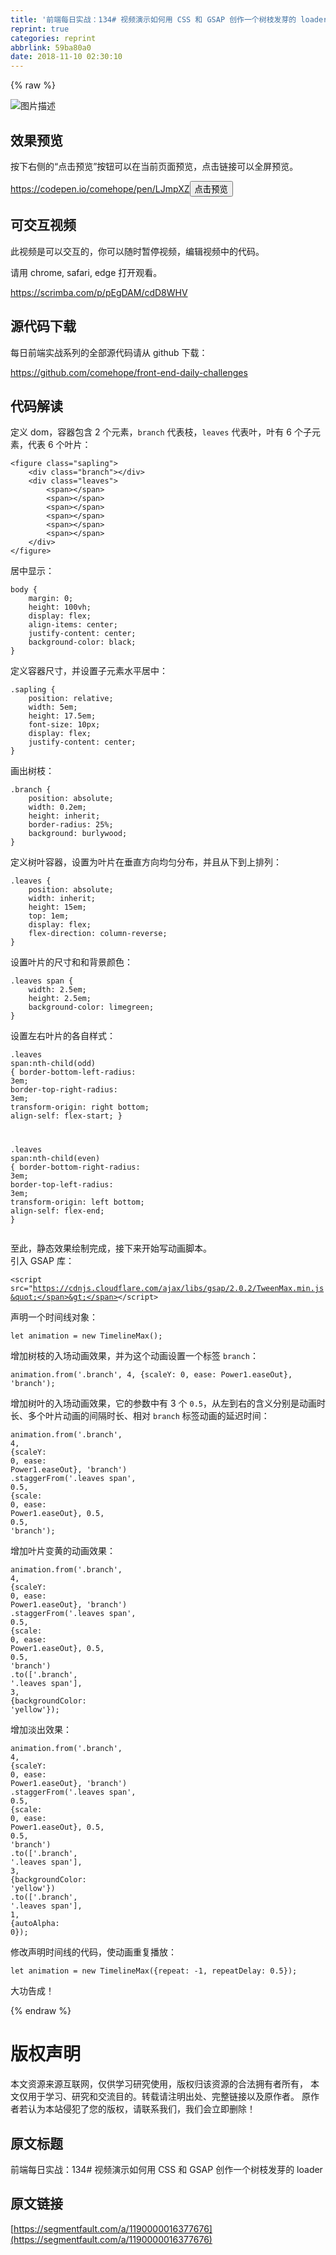 ```yaml
---
title: '前端每日实战：134# 视频演示如何用 CSS 和 GSAP 创作一个树枝发芽的 loader'
reprint: true
categories: reprint
abbrlink: 59ba80a0
date: 2018-11-10 02:30:10
---
```


{% raw %}
<p><span class="img-wrap"><img data-src="/img/bVbgSKa?w=400&amp;h=302" src="https://static.alili.tech/img/bVbgSKa?w=400&amp;h=302" alt="&#x56FE;&#x7247;&#x63CF;&#x8FF0;" title="&#x56FE;&#x7247;&#x63CF;&#x8FF0;" style="cursor:pointer;display:inline"></span></p><h2 id="articleHeader0">&#x6548;&#x679C;&#x9884;&#x89C8;</h2><p>&#x6309;&#x4E0B;&#x53F3;&#x4FA7;&#x7684;&#x201C;&#x70B9;&#x51FB;&#x9884;&#x89C8;&#x201D;&#x6309;&#x94AE;&#x53EF;&#x4EE5;&#x5728;&#x5F53;&#x524D;&#x9875;&#x9762;&#x9884;&#x89C8;&#xFF0C;&#x70B9;&#x51FB;&#x94FE;&#x63A5;&#x53EF;&#x4EE5;&#x5168;&#x5C4F;&#x9884;&#x89C8;&#x3002;</p><p><a href="https://codepen.io/comehope/pen/LJmpXZ" rel="nofollow noreferrer" target="_blank">https://codepen.io/comehope/pen/LJmpXZ</a><button class="btn btn-xs btn-default ml10 preview" data-url="comehope/pen/LJmpXZ" data-typeid="3">&#x70B9;&#x51FB;&#x9884;&#x89C8;</button></p><h2 id="articleHeader1">&#x53EF;&#x4EA4;&#x4E92;&#x89C6;&#x9891;</h2><p>&#x6B64;&#x89C6;&#x9891;&#x662F;&#x53EF;&#x4EE5;&#x4EA4;&#x4E92;&#x7684;&#xFF0C;&#x4F60;&#x53EF;&#x4EE5;&#x968F;&#x65F6;&#x6682;&#x505C;&#x89C6;&#x9891;&#xFF0C;&#x7F16;&#x8F91;&#x89C6;&#x9891;&#x4E2D;&#x7684;&#x4EE3;&#x7801;&#x3002;</p><p>&#x8BF7;&#x7528; chrome, safari, edge &#x6253;&#x5F00;&#x89C2;&#x770B;&#x3002;</p><p><a href="https://scrimba.com/p/pEgDAM/cdD8WHV" rel="nofollow noreferrer" target="_blank">https://scrimba.com/p/pEgDAM/cdD8WHV</a></p><h2 id="articleHeader2">&#x6E90;&#x4EE3;&#x7801;&#x4E0B;&#x8F7D;</h2><p>&#x6BCF;&#x65E5;&#x524D;&#x7AEF;&#x5B9E;&#x6218;&#x7CFB;&#x5217;&#x7684;&#x5168;&#x90E8;&#x6E90;&#x4EE3;&#x7801;&#x8BF7;&#x4ECE; github &#x4E0B;&#x8F7D;&#xFF1A;</p><p><a href="https://github.com/comehope/front-end-daily-challenges" rel="nofollow noreferrer" target="_blank">https://github.com/comehope/front-end-daily-challenges</a></p><h2 id="articleHeader3">&#x4EE3;&#x7801;&#x89E3;&#x8BFB;</h2><p>&#x5B9A;&#x4E49; dom&#xFF0C;&#x5BB9;&#x5668;&#x5305;&#x542B; 2 &#x4E2A;&#x5143;&#x7D20;&#xFF0C;<code>branch</code> &#x4EE3;&#x8868;&#x679D;&#xFF0C;<code>leaves</code> &#x4EE3;&#x8868;&#x53F6;&#xFF0C;&#x53F6;&#x6709; 6 &#x4E2A;&#x5B50;&#x5143;&#x7D20;&#xFF0C;&#x4EE3;&#x8868; 6 &#x4E2A;&#x53F6;&#x7247;&#xFF1A;</p><div class="widget-codetool" style="display:none"><div class="widget-codetool--inner"><span class="selectCode code-tool" data-toggle="tooltip" data-placement="top" title="" data-original-title="&#x5168;&#x9009;"></span> <span type="button" class="copyCode code-tool" data-toggle="tooltip" data-placement="top" data-clipboard-text="&lt;figure class=&quot;sapling&quot;&gt;
    &lt;div class=&quot;branch&quot;&gt;&lt;/div&gt;
    &lt;div class=&quot;leaves&quot;&gt;
        &lt;span&gt;&lt;/span&gt;
        &lt;span&gt;&lt;/span&gt;
        &lt;span&gt;&lt;/span&gt;
        &lt;span&gt;&lt;/span&gt;
        &lt;span&gt;&lt;/span&gt;
        &lt;span&gt;&lt;/span&gt;
    &lt;/div&gt;
&lt;/figure&gt;" title="" data-original-title="&#x590D;&#x5236;"></span> <span type="button" class="saveToNote code-tool" data-toggle="tooltip" data-placement="top" title="" data-original-title="&#x653E;&#x8FDB;&#x7B14;&#x8BB0;"></span></div></div><pre class="xml hljs"><code class="html"><span class="hljs-tag">&lt;<span class="hljs-name">figure</span> <span class="hljs-attr">class</span>=<span class="hljs-string">&quot;sapling&quot;</span>&gt;</span>
    <span class="hljs-tag">&lt;<span class="hljs-name">div</span> <span class="hljs-attr">class</span>=<span class="hljs-string">&quot;branch&quot;</span>&gt;</span><span class="hljs-tag">&lt;/<span class="hljs-name">div</span>&gt;</span>
    <span class="hljs-tag">&lt;<span class="hljs-name">div</span> <span class="hljs-attr">class</span>=<span class="hljs-string">&quot;leaves&quot;</span>&gt;</span>
        <span class="hljs-tag">&lt;<span class="hljs-name">span</span>&gt;</span><span class="hljs-tag">&lt;/<span class="hljs-name">span</span>&gt;</span>
        <span class="hljs-tag">&lt;<span class="hljs-name">span</span>&gt;</span><span class="hljs-tag">&lt;/<span class="hljs-name">span</span>&gt;</span>
        <span class="hljs-tag">&lt;<span class="hljs-name">span</span>&gt;</span><span class="hljs-tag">&lt;/<span class="hljs-name">span</span>&gt;</span>
        <span class="hljs-tag">&lt;<span class="hljs-name">span</span>&gt;</span><span class="hljs-tag">&lt;/<span class="hljs-name">span</span>&gt;</span>
        <span class="hljs-tag">&lt;<span class="hljs-name">span</span>&gt;</span><span class="hljs-tag">&lt;/<span class="hljs-name">span</span>&gt;</span>
        <span class="hljs-tag">&lt;<span class="hljs-name">span</span>&gt;</span><span class="hljs-tag">&lt;/<span class="hljs-name">span</span>&gt;</span>
    <span class="hljs-tag">&lt;/<span class="hljs-name">div</span>&gt;</span>
<span class="hljs-tag">&lt;/<span class="hljs-name">figure</span>&gt;</span></code></pre><p>&#x5C45;&#x4E2D;&#x663E;&#x793A;&#xFF1A;</p><div class="widget-codetool" style="display:none"><div class="widget-codetool--inner"><span class="selectCode code-tool" data-toggle="tooltip" data-placement="top" title="" data-original-title="&#x5168;&#x9009;"></span> <span type="button" class="copyCode code-tool" data-toggle="tooltip" data-placement="top" data-clipboard-text="body {
    margin: 0;
    height: 100vh;
    display: flex;
    align-items: center;
    justify-content: center;
    background-color: black;
}" title="" data-original-title="&#x590D;&#x5236;"></span> <span type="button" class="saveToNote code-tool" data-toggle="tooltip" data-placement="top" title="" data-original-title="&#x653E;&#x8FDB;&#x7B14;&#x8BB0;"></span></div></div><pre class="css hljs"><code class="css"><span class="hljs-selector-tag">body</span> {
    <span class="hljs-attribute">margin</span>: <span class="hljs-number">0</span>;
    <span class="hljs-attribute">height</span>: <span class="hljs-number">100vh</span>;
    <span class="hljs-attribute">display</span>: flex;
    <span class="hljs-attribute">align-items</span>: center;
    <span class="hljs-attribute">justify-content</span>: center;
    <span class="hljs-attribute">background-color</span>: black;
}</code></pre><p>&#x5B9A;&#x4E49;&#x5BB9;&#x5668;&#x5C3A;&#x5BF8;&#xFF0C;&#x5E76;&#x8BBE;&#x7F6E;&#x5B50;&#x5143;&#x7D20;&#x6C34;&#x5E73;&#x5C45;&#x4E2D;&#xFF1A;</p><div class="widget-codetool" style="display:none"><div class="widget-codetool--inner"><span class="selectCode code-tool" data-toggle="tooltip" data-placement="top" title="" data-original-title="&#x5168;&#x9009;"></span> <span type="button" class="copyCode code-tool" data-toggle="tooltip" data-placement="top" data-clipboard-text=".sapling {
    position: relative;
    width: 5em;
    height: 17.5em;
    font-size: 10px;
    display: flex;
    justify-content: center;
}" title="" data-original-title="&#x590D;&#x5236;"></span> <span type="button" class="saveToNote code-tool" data-toggle="tooltip" data-placement="top" title="" data-original-title="&#x653E;&#x8FDB;&#x7B14;&#x8BB0;"></span></div></div><pre class="css hljs"><code class="css"><span class="hljs-selector-class">.sapling</span> {
    <span class="hljs-attribute">position</span>: relative;
    <span class="hljs-attribute">width</span>: <span class="hljs-number">5em</span>;
    <span class="hljs-attribute">height</span>: <span class="hljs-number">17.5em</span>;
    <span class="hljs-attribute">font-size</span>: <span class="hljs-number">10px</span>;
    <span class="hljs-attribute">display</span>: flex;
    <span class="hljs-attribute">justify-content</span>: center;
}</code></pre><p>&#x753B;&#x51FA;&#x6811;&#x679D;&#xFF1A;</p><div class="widget-codetool" style="display:none"><div class="widget-codetool--inner"><span class="selectCode code-tool" data-toggle="tooltip" data-placement="top" title="" data-original-title="&#x5168;&#x9009;"></span> <span type="button" class="copyCode code-tool" data-toggle="tooltip" data-placement="top" data-clipboard-text=".branch {
    position: absolute;
    width: 0.2em;
    height: inherit;
    border-radius: 25%;
    background: burlywood;
}" title="" data-original-title="&#x590D;&#x5236;"></span> <span type="button" class="saveToNote code-tool" data-toggle="tooltip" data-placement="top" title="" data-original-title="&#x653E;&#x8FDB;&#x7B14;&#x8BB0;"></span></div></div><pre class="css hljs"><code class="css"><span class="hljs-selector-class">.branch</span> {
    <span class="hljs-attribute">position</span>: absolute;
    <span class="hljs-attribute">width</span>: <span class="hljs-number">0.2em</span>;
    <span class="hljs-attribute">height</span>: inherit;
    <span class="hljs-attribute">border-radius</span>: <span class="hljs-number">25%</span>;
    <span class="hljs-attribute">background</span>: burlywood;
}</code></pre><p>&#x5B9A;&#x4E49;&#x6811;&#x53F6;&#x5BB9;&#x5668;&#xFF0C;&#x8BBE;&#x7F6E;&#x4E3A;&#x53F6;&#x7247;&#x5728;&#x5782;&#x76F4;&#x65B9;&#x5411;&#x5747;&#x5300;&#x5206;&#x5E03;&#xFF0C;&#x5E76;&#x4E14;&#x4ECE;&#x4E0B;&#x5230;&#x4E0A;&#x6392;&#x5217;&#xFF1A;</p><div class="widget-codetool" style="display:none"><div class="widget-codetool--inner"><span class="selectCode code-tool" data-toggle="tooltip" data-placement="top" title="" data-original-title="&#x5168;&#x9009;"></span> <span type="button" class="copyCode code-tool" data-toggle="tooltip" data-placement="top" data-clipboard-text=".leaves {
    position: absolute;
    width: inherit;
    height: 15em;
    top: 1em;
    display: flex;
    flex-direction: column-reverse;
}" title="" data-original-title="&#x590D;&#x5236;"></span> <span type="button" class="saveToNote code-tool" data-toggle="tooltip" data-placement="top" title="" data-original-title="&#x653E;&#x8FDB;&#x7B14;&#x8BB0;"></span></div></div><pre class="css hljs"><code class="css"><span class="hljs-selector-class">.leaves</span> {
    <span class="hljs-attribute">position</span>: absolute;
    <span class="hljs-attribute">width</span>: inherit;
    <span class="hljs-attribute">height</span>: <span class="hljs-number">15em</span>;
    <span class="hljs-attribute">top</span>: <span class="hljs-number">1em</span>;
    <span class="hljs-attribute">display</span>: flex;
    <span class="hljs-attribute">flex-direction</span>: column-reverse;
}</code></pre><p>&#x8BBE;&#x7F6E;&#x53F6;&#x7247;&#x7684;&#x5C3A;&#x5BF8;&#x548C;&#x548C;&#x80CC;&#x666F;&#x989C;&#x8272;&#xFF1A;</p><div class="widget-codetool" style="display:none"><div class="widget-codetool--inner"><span class="selectCode code-tool" data-toggle="tooltip" data-placement="top" title="" data-original-title="&#x5168;&#x9009;"></span> <span type="button" class="copyCode code-tool" data-toggle="tooltip" data-placement="top" data-clipboard-text=".leaves span {
    width: 2.5em;
    height: 2.5em;
    background-color: limegreen;
}" title="" data-original-title="&#x590D;&#x5236;"></span> <span type="button" class="saveToNote code-tool" data-toggle="tooltip" data-placement="top" title="" data-original-title="&#x653E;&#x8FDB;&#x7B14;&#x8BB0;"></span></div></div><pre class="css hljs"><code class="css"><span class="hljs-selector-class">.leaves</span> <span class="hljs-selector-tag">span</span> {
    <span class="hljs-attribute">width</span>: <span class="hljs-number">2.5em</span>;
    <span class="hljs-attribute">height</span>: <span class="hljs-number">2.5em</span>;
    <span class="hljs-attribute">background-color</span>: limegreen;
}</code></pre><p>&#x8BBE;&#x7F6E;&#x5DE6;&#x53F3;&#x53F6;&#x7247;&#x7684;&#x5404;&#x81EA;&#x6837;&#x5F0F;&#xFF1A;</p><div class="widget-codetool" style="display:none"><div class="widget-codetool--inner"><span class="selectCode code-tool" data-toggle="tooltip" data-placement="top" title="" data-original-title="&#x5168;&#x9009;"></span> <span type="button" class="copyCode code-tool" data-toggle="tooltip" data-placement="top" data-clipboard-text=".leaves span:nth-child(odd) {
    border-bottom-left-radius: 3em;
    border-top-right-radius: 3em;
    transform-origin: right bottom;
    align-self: flex-start;
}

.leaves span:nth-child(even) {
    border-bottom-right-radius: 3em;
    border-top-left-radius: 3em;
    transform-origin: left bottom;
    align-self: flex-end;
}" title="" data-original-title="&#x590D;&#x5236;"></span> <span type="button" class="saveToNote code-tool" data-toggle="tooltip" data-placement="top" title="" data-original-title="&#x653E;&#x8FDB;&#x7B14;&#x8BB0;"></span></div></div><pre class="css hljs"><code class="css"><span class="hljs-selector-class">.leaves</span> <span class="hljs-selector-tag">span</span><span class="hljs-selector-pseudo">:nth-child(odd)</span> {
    <span class="hljs-attribute">border-bottom-left-radius</span>: <span class="hljs-number">3em</span>;
    <span class="hljs-attribute">border-top-right-radius</span>: <span class="hljs-number">3em</span>;
    <span class="hljs-attribute">transform-origin</span>: right bottom;
    <span class="hljs-attribute">align-self</span>: flex-start;
}

<span class="hljs-selector-class">.leaves</span> <span class="hljs-selector-tag">span</span><span class="hljs-selector-pseudo">:nth-child(even)</span> {
    <span class="hljs-attribute">border-bottom-right-radius</span>: <span class="hljs-number">3em</span>;
    <span class="hljs-attribute">border-top-left-radius</span>: <span class="hljs-number">3em</span>;
    <span class="hljs-attribute">transform-origin</span>: left bottom;
    <span class="hljs-attribute">align-self</span>: flex-end;
}</code></pre><p>&#x81F3;&#x6B64;&#xFF0C;&#x9759;&#x6001;&#x6548;&#x679C;&#x7ED8;&#x5236;&#x5B8C;&#x6210;&#xFF0C;&#x63A5;&#x4E0B;&#x6765;&#x5F00;&#x59CB;&#x5199;&#x52A8;&#x753B;&#x811A;&#x672C;&#x3002;<br>&#x5F15;&#x5165; GSAP &#x5E93;&#xFF1A;</p><div class="widget-codetool" style="display:none"><div class="widget-codetool--inner"><span class="selectCode code-tool" data-toggle="tooltip" data-placement="top" title="" data-original-title="&#x5168;&#x9009;"></span> <span type="button" class="copyCode code-tool" data-toggle="tooltip" data-placement="top" data-clipboard-text="&lt;script src=&quot;https://cdnjs.cloudflare.com/ajax/libs/gsap/2.0.2/TweenMax.min.js&quot;&gt;&lt;/script&gt;" title="" data-original-title="&#x590D;&#x5236;"></span> <span type="button" class="saveToNote code-tool" data-toggle="tooltip" data-placement="top" title="" data-original-title="&#x653E;&#x8FDB;&#x7B14;&#x8BB0;"></span></div></div><pre class="xml hljs"><code class="html" style="word-break:break-word;white-space:initial"><span class="hljs-tag">&lt;<span class="hljs-name">script</span> <span class="hljs-attr">src</span>=<span class="hljs-string">&quot;https://cdnjs.cloudflare.com/ajax/libs/gsap/2.0.2/TweenMax.min.js&quot;</span>&gt;</span><span class="undefined"></span><span class="hljs-tag">&lt;/<span class="hljs-name">script</span>&gt;</span></code></pre><p>&#x58F0;&#x660E;&#x4E00;&#x4E2A;&#x65F6;&#x95F4;&#x7EBF;&#x5BF9;&#x8C61;&#xFF1A;</p><div class="widget-codetool" style="display:none"><div class="widget-codetool--inner"><span class="selectCode code-tool" data-toggle="tooltip" data-placement="top" title="" data-original-title="&#x5168;&#x9009;"></span> <span type="button" class="copyCode code-tool" data-toggle="tooltip" data-placement="top" data-clipboard-text="let animation = new TimelineMax();" title="" data-original-title="&#x590D;&#x5236;"></span> <span type="button" class="saveToNote code-tool" data-toggle="tooltip" data-placement="top" title="" data-original-title="&#x653E;&#x8FDB;&#x7B14;&#x8BB0;"></span></div></div><pre class="javascript hljs"><code class="javascript" style="word-break:break-word;white-space:initial"><span class="hljs-keyword">let</span> animation = <span class="hljs-keyword">new</span> TimelineMax();</code></pre><p>&#x589E;&#x52A0;&#x6811;&#x679D;&#x7684;&#x5165;&#x573A;&#x52A8;&#x753B;&#x6548;&#x679C;&#xFF0C;&#x5E76;&#x4E3A;&#x8FD9;&#x4E2A;&#x52A8;&#x753B;&#x8BBE;&#x7F6E;&#x4E00;&#x4E2A;&#x6807;&#x7B7E; <code>branch</code>&#xFF1A;</p><div class="widget-codetool" style="display:none"><div class="widget-codetool--inner"><span class="selectCode code-tool" data-toggle="tooltip" data-placement="top" title="" data-original-title="&#x5168;&#x9009;"></span> <span type="button" class="copyCode code-tool" data-toggle="tooltip" data-placement="top" data-clipboard-text="animation.from(&apos;.branch&apos;, 4, {scaleY: 0, ease: Power1.easeOut}, &apos;branch&apos;);" title="" data-original-title="&#x590D;&#x5236;"></span> <span type="button" class="saveToNote code-tool" data-toggle="tooltip" data-placement="top" title="" data-original-title="&#x653E;&#x8FDB;&#x7B14;&#x8BB0;"></span></div></div><pre class="javascript hljs"><code class="javascript" style="word-break:break-word;white-space:initial">animation.from(<span class="hljs-string">&apos;.branch&apos;</span>, <span class="hljs-number">4</span>, {<span class="hljs-attr">scaleY</span>: <span class="hljs-number">0</span>, <span class="hljs-attr">ease</span>: Power1.easeOut}, <span class="hljs-string">&apos;branch&apos;</span>);</code></pre><p>&#x589E;&#x52A0;&#x6811;&#x53F6;&#x7684;&#x5165;&#x573A;&#x52A8;&#x753B;&#x6548;&#x679C;&#xFF0C;&#x5B83;&#x7684;&#x53C2;&#x6570;&#x4E2D;&#x6709; 3 &#x4E2A; <code>0.5</code>&#xFF0C;&#x4ECE;&#x5DE6;&#x5230;&#x53F3;&#x7684;&#x542B;&#x4E49;&#x5206;&#x522B;&#x662F;&#x52A8;&#x753B;&#x65F6;&#x957F;&#x3001;&#x591A;&#x4E2A;&#x53F6;&#x7247;&#x52A8;&#x753B;&#x7684;&#x95F4;&#x9694;&#x65F6;&#x957F;&#x3001;&#x76F8;&#x5BF9; <code>branch</code> &#x6807;&#x7B7E;&#x52A8;&#x753B;&#x7684;&#x5EF6;&#x8FDF;&#x65F6;&#x95F4;&#xFF1A;</p><div class="widget-codetool" style="display:none"><div class="widget-codetool--inner"><span class="selectCode code-tool" data-toggle="tooltip" data-placement="top" title="" data-original-title="&#x5168;&#x9009;"></span> <span type="button" class="copyCode code-tool" data-toggle="tooltip" data-placement="top" data-clipboard-text="animation.from(&apos;.branch&apos;, 4, {scaleY: 0, ease: Power1.easeOut}, &apos;branch&apos;)
    .staggerFrom(&apos;.leaves span&apos;, 0.5, {scale: 0, ease: Power1.easeOut}, 0.5, 0.5, &apos;branch&apos;);" title="" data-original-title="&#x590D;&#x5236;"></span> <span type="button" class="saveToNote code-tool" data-toggle="tooltip" data-placement="top" title="" data-original-title="&#x653E;&#x8FDB;&#x7B14;&#x8BB0;"></span></div></div><pre class="javascript hljs"><code class="javascript">animation.from(<span class="hljs-string">&apos;.branch&apos;</span>, <span class="hljs-number">4</span>, {<span class="hljs-attr">scaleY</span>: <span class="hljs-number">0</span>, <span class="hljs-attr">ease</span>: Power1.easeOut}, <span class="hljs-string">&apos;branch&apos;</span>)
    .staggerFrom(<span class="hljs-string">&apos;.leaves span&apos;</span>, <span class="hljs-number">0.5</span>, {<span class="hljs-attr">scale</span>: <span class="hljs-number">0</span>, <span class="hljs-attr">ease</span>: Power1.easeOut}, <span class="hljs-number">0.5</span>, <span class="hljs-number">0.5</span>, <span class="hljs-string">&apos;branch&apos;</span>);</code></pre><p>&#x589E;&#x52A0;&#x53F6;&#x7247;&#x53D8;&#x9EC4;&#x7684;&#x52A8;&#x753B;&#x6548;&#x679C;&#xFF1A;</p><div class="widget-codetool" style="display:none"><div class="widget-codetool--inner"><span class="selectCode code-tool" data-toggle="tooltip" data-placement="top" title="" data-original-title="&#x5168;&#x9009;"></span> <span type="button" class="copyCode code-tool" data-toggle="tooltip" data-placement="top" data-clipboard-text="animation.from(&apos;.branch&apos;, 4, {scaleY: 0, ease: Power1.easeOut}, &apos;branch&apos;)
    .staggerFrom(&apos;.leaves span&apos;, 0.5, {scale: 0, ease: Power1.easeOut}, 0.5, 0.5, &apos;branch&apos;)
    .to([&apos;.branch&apos;, &apos;.leaves span&apos;], 3, {backgroundColor: &apos;yellow&apos;});" title="" data-original-title="&#x590D;&#x5236;"></span> <span type="button" class="saveToNote code-tool" data-toggle="tooltip" data-placement="top" title="" data-original-title="&#x653E;&#x8FDB;&#x7B14;&#x8BB0;"></span></div></div><pre class="javascript hljs"><code class="javascript">animation.from(<span class="hljs-string">&apos;.branch&apos;</span>, <span class="hljs-number">4</span>, {<span class="hljs-attr">scaleY</span>: <span class="hljs-number">0</span>, <span class="hljs-attr">ease</span>: Power1.easeOut}, <span class="hljs-string">&apos;branch&apos;</span>)
    .staggerFrom(<span class="hljs-string">&apos;.leaves span&apos;</span>, <span class="hljs-number">0.5</span>, {<span class="hljs-attr">scale</span>: <span class="hljs-number">0</span>, <span class="hljs-attr">ease</span>: Power1.easeOut}, <span class="hljs-number">0.5</span>, <span class="hljs-number">0.5</span>, <span class="hljs-string">&apos;branch&apos;</span>)
    .to([<span class="hljs-string">&apos;.branch&apos;</span>, <span class="hljs-string">&apos;.leaves span&apos;</span>], <span class="hljs-number">3</span>, {<span class="hljs-attr">backgroundColor</span>: <span class="hljs-string">&apos;yellow&apos;</span>});</code></pre><p>&#x589E;&#x52A0;&#x6DE1;&#x51FA;&#x6548;&#x679C;&#xFF1A;</p><div class="widget-codetool" style="display:none"><div class="widget-codetool--inner"><span class="selectCode code-tool" data-toggle="tooltip" data-placement="top" title="" data-original-title="&#x5168;&#x9009;"></span> <span type="button" class="copyCode code-tool" data-toggle="tooltip" data-placement="top" data-clipboard-text="animation.from(&apos;.branch&apos;, 4, {scaleY: 0, ease: Power1.easeOut}, &apos;branch&apos;)
    .staggerFrom(&apos;.leaves span&apos;, 0.5, {scale: 0, ease: Power1.easeOut}, 0.5, 0.5, &apos;branch&apos;)
    .to([&apos;.branch&apos;, &apos;.leaves span&apos;], 3, {backgroundColor: &apos;yellow&apos;})
    .to([&apos;.branch&apos;, &apos;.leaves span&apos;], 1, {autoAlpha: 0});" title="" data-original-title="&#x590D;&#x5236;"></span> <span type="button" class="saveToNote code-tool" data-toggle="tooltip" data-placement="top" title="" data-original-title="&#x653E;&#x8FDB;&#x7B14;&#x8BB0;"></span></div></div><pre class="javascript hljs"><code class="javascript">animation.from(<span class="hljs-string">&apos;.branch&apos;</span>, <span class="hljs-number">4</span>, {<span class="hljs-attr">scaleY</span>: <span class="hljs-number">0</span>, <span class="hljs-attr">ease</span>: Power1.easeOut}, <span class="hljs-string">&apos;branch&apos;</span>)
    .staggerFrom(<span class="hljs-string">&apos;.leaves span&apos;</span>, <span class="hljs-number">0.5</span>, {<span class="hljs-attr">scale</span>: <span class="hljs-number">0</span>, <span class="hljs-attr">ease</span>: Power1.easeOut}, <span class="hljs-number">0.5</span>, <span class="hljs-number">0.5</span>, <span class="hljs-string">&apos;branch&apos;</span>)
    .to([<span class="hljs-string">&apos;.branch&apos;</span>, <span class="hljs-string">&apos;.leaves span&apos;</span>], <span class="hljs-number">3</span>, {<span class="hljs-attr">backgroundColor</span>: <span class="hljs-string">&apos;yellow&apos;</span>})
    .to([<span class="hljs-string">&apos;.branch&apos;</span>, <span class="hljs-string">&apos;.leaves span&apos;</span>], <span class="hljs-number">1</span>, {<span class="hljs-attr">autoAlpha</span>: <span class="hljs-number">0</span>});</code></pre><p>&#x4FEE;&#x6539;&#x58F0;&#x660E;&#x65F6;&#x95F4;&#x7EBF;&#x7684;&#x4EE3;&#x7801;&#xFF0C;&#x4F7F;&#x52A8;&#x753B;&#x91CD;&#x590D;&#x64AD;&#x653E;&#xFF1A;</p><div class="widget-codetool" style="display:none"><div class="widget-codetool--inner"><span class="selectCode code-tool" data-toggle="tooltip" data-placement="top" title="" data-original-title="&#x5168;&#x9009;"></span> <span type="button" class="copyCode code-tool" data-toggle="tooltip" data-placement="top" data-clipboard-text="let animation = new TimelineMax({repeat: -1, repeatDelay: 0.5});" title="" data-original-title="&#x590D;&#x5236;"></span> <span type="button" class="saveToNote code-tool" data-toggle="tooltip" data-placement="top" title="" data-original-title="&#x653E;&#x8FDB;&#x7B14;&#x8BB0;"></span></div></div><pre class="javascript hljs"><code class="javascript" style="word-break:break-word;white-space:initial"><span class="hljs-keyword">let</span> animation = <span class="hljs-keyword">new</span> TimelineMax({<span class="hljs-attr">repeat</span>: <span class="hljs-number">-1</span>, <span class="hljs-attr">repeatDelay</span>: <span class="hljs-number">0.5</span>});</code></pre><p>&#x5927;&#x529F;&#x544A;&#x6210;&#xFF01;</p>
{% endraw %}

# 版权声明
本文资源来源互联网，仅供学习研究使用，版权归该资源的合法拥有者所有，
本文仅用于学习、研究和交流目的。转载请注明出处、完整链接以及原作者。
原作者若认为本站侵犯了您的版权，请联系我们，我们会立即删除！

## 原文标题
前端每日实战：134# 视频演示如何用 CSS 和 GSAP 创作一个树枝发芽的 loader

## 原文链接
[https://segmentfault.com/a/1190000016377676](https://segmentfault.com/a/1190000016377676)

